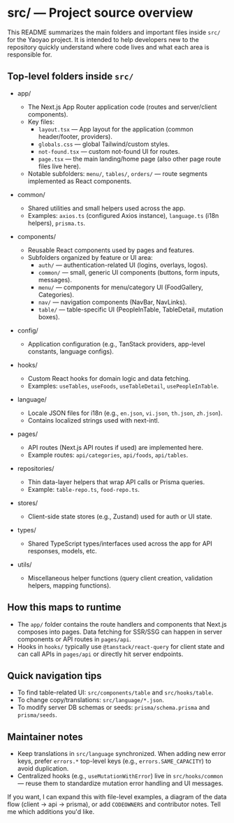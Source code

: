 # src/ — Project source overview

This README summarizes the main folders and important files inside `src/` for the Yaoyao project. It is intended to help developers new to the repository quickly understand where code lives and what each area is responsible for.

## Top-level folders inside `src/`

- app/

  - The Next.js App Router application code (routes and server/client components).
  - Key files:
    - `layout.tsx` — App layout for the application (common header/footer, providers).
    - `globals.css` — global Tailwind/custom styles.
    - `not-found.tsx` — custom not-found UI for routes.
    - `page.tsx` — the main landing/home page (also other page route files live here).
  - Notable subfolders: `menu/`, `tables/`, `orders/` — route segments implemented as React components.

- common/

  - Shared utilities and small helpers used across the app.
  - Examples: `axios.ts` (configured Axios instance), `language.ts` (i18n helpers), `prisma.ts`.

- components/

  - Reusable React components used by pages and features.
  - Subfolders organized by feature or UI area:
    - `auth/` — authentication-related UI (logins, overlays, logos).
    - `common/` — small, generic UI components (buttons, form inputs, messages).
    - `menu/` — components for menu/category UI (FoodGallery, Categories).
    - `nav/` — navigation components (NavBar, NavLinks).
    - `table/` — table-specific UI (PeopleInTable, TableDetail, mutation boxes).

- config/

  - Application configuration (e.g., TanStack providers, app-level constants, language configs).

- hooks/

  - Custom React hooks for domain logic and data fetching.
  - Examples: `useTables`, `useFoods`, `useTableDetail`, `usePeopleInTable`.

- language/

  - Locale JSON files for i18n (e.g., `en.json`, `vi.json`, `th.json`, `zh.json`).
  - Contains localized strings used with next-intl.

- pages/

  - API routes (Next.js API routes if used) are implemented here.
  - Example routes: `api/categories`, `api/foods`, `api/tables`.

- repositories/

  - Thin data-layer helpers that wrap API calls or Prisma queries.
  - Example: `table-repo.ts`, `food-repo.ts`.

- stores/

  - Client-side state stores (e.g., Zustand) used for auth or UI state.

- types/

  - Shared TypeScript types/interfaces used across the app for API responses, models, etc.

- utils/
  - Miscellaneous helper functions (query client creation, validation helpers, mapping functions).

## How this maps to runtime

- The `app/` folder contains the route handlers and components that Next.js composes into pages. Data fetching for SSR/SSG can happen in server components or API routes in `pages/api`.
- Hooks in `hooks/` typically use `@tanstack/react-query` for client state and can call APIs in `pages/api` or directly hit server endpoints.

## Quick navigation tips

- To find table-related UI: `src/components/table` and `src/hooks/table`.
- To change copy/translations: `src/language/*.json`.
- To modify server DB schemas or seeds: `prisma/schema.prisma` and `prisma/seeds`.

## Maintainer notes

- Keep translations in `src/language` synchronized. When adding new error keys, prefer `errors.*` top-level keys (e.g., `errors.SAME_CAPACITY`) to avoid duplication.
- Centralized hooks (e.g., `useMutationWithError`) live in `src/hooks/common` — reuse them to standardize mutation error handling and UI messages.

If you want, I can expand this with file-level examples, a diagram of the data flow (client → api → prisma), or add `CODEOWNERS` and contributor notes. Tell me which additions you'd like.
